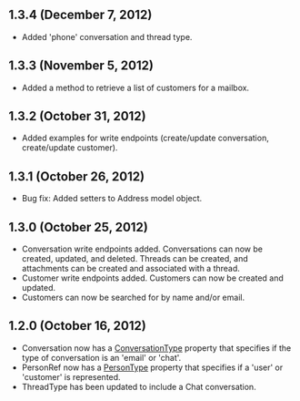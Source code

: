 ## 1.3.4 (December 7, 2012)

* Added 'phone' conversation and thread type.

## 1.3.3 (November 5, 2012)

* Added a method to retrieve a list of customers for a mailbox.

## 1.3.2 (October 31, 2012)

* Added examples for write endpoints (create/update conversation, create/update customer).

## 1.3.1 (October 26, 2012)

* Bug fix: Added setters to Address model object.

## 1.3.0 (October 25, 2012)

* Conversation write endpoints added. Conversations can now be created, updated, and deleted. Threads can be created, and attachments can be created and associated with a thread.
* Customer write endpoints added. Customers can now be created and updated.
* Customers can now be searched for by name and/or email.

## 1.2.0 (October 16, 2012)

* Conversation now has a [ConversationType](https://github.com/helpscout/helpscout-api-java/blob/master/src/main/java/net/helpscout/api/cbo/ConversationType.java) property that specifies if the type of conversation is an 'email' or 'chat'.
* PersonRef now has a [PersonType](https://github.com/helpscout/helpscout-api-java/blob/master/src/main/java/net/helpscout/api/cbo/PersonType.java) property that specifies if a 'user' or 'customer' is represented.
* ThreadType has been updated to include a Chat conversation.